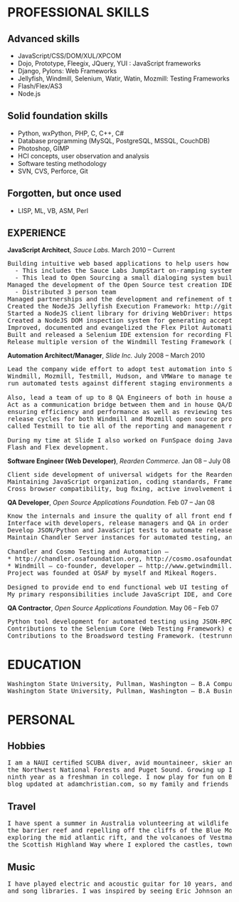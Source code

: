 PROFESSIONAL SKILLS
===================

Advanced skills
---------------
* JavaScript/CSS/DOM/XUL/XPCOM
* Dojo, Prototype, Fleegix, JQuery, YUI : JavaScript frameworks
* Django, Pylons: Web Frameworks
* Jellyfish, Windmill, Selenium, Watir, Watin, Mozmill: Testing Frameworks
* Flash/Flex/AS3
* Node.js

Solid foundation skills
-----------------------
* Python, wxPython, PHP, C, C++, C#
* Database programming (MySQL, PostgreSQL, MSSQL, CouchDB)
* Photoshop, GIMP
* HCI concepts, user observation and analysis
* Software testing methodology
* SVN, CVS, Perforce, Git

Forgotten, but once used
------------------------
* LISP, ML, VB, ASM, Perl

EXPERIENCE
----------

**JavaScript Architect**, *Sauce Labs.* March 2010 – Current
<pre>
Building intuitive web based applications to help users how to setup and utilize the Sauce OnDemand cloud testing service.
  - This includes the Sauce Labs JumpStart on-ramping system.
  - This lead to Open Sourcing a small dialoging system built on top of jQuery UI: https://github.com/admc/jqWizard
Managed the development of the Open Source test creation IDE, Sauce/Selenium Builder: http://code.google.com/p/se-builder/.
  - Distributed 3 person team
Managed partnerships and the development and refinement of the Sauce Labs REST API for developer integration
Created the NodeJS Jellyfish Execution Framework: http://github.com/admc/jellyfish, http://www.jelly.io
Started a NodeJS client library for driving WebDriver: https://github.com/admc/wd
Created a NodeJS DOM inspection system for generating acceptance tests (called test-machine): https://github.com/admc/test-machine
Improved, documented and evangelized the Flex Pilot Automation Library: https://github.com/mde/flex-pilot
Built and released a Selenium IDE extension for recording Flex Automation: https://github.com/admc/flex-pilot-x
Release multiple version of the Windmill Testing Framework (including a completely re-tooled UI): http://github.com/windmill/windmill
</pre>

**Automation Architect/Manager**, *Slide Inc.* July 2008 – March 2010
<pre>
Lead the company wide effort to adopt test automation into Slide QA. Built an automated testing system using:
Windmill, Mozmill, Testmill, Hudson, and VMWare to manage testing resources, interact with the source repositories, 
run automated tests against different staging environments and branches, and report results.

Also, lead a team of up to 8 QA Engineers of both in house and outsourced resources writing automated test cases. 
Act as a communication bridge between them and in house QA/Development/IT, provide them with tools and manage goals 
ensuring efficiency and performance as well as reviewing tests ensuring the quality. Played a major role in many 
release cycles for both Windmill and Mozmill open source projects, and created a test case management server 
called Testmill to tie all of the reporting and management resources together for fast test analysis and debugging.

During my time at Slide I also worked on FunSpace doing JavaScript and Python development, and SuperPocus doing 
Flash and Flex development.
</pre>

**Software Engineer (Web Developer)**, *Rearden Commerce.* Jan 08 – July 08
<pre>
Client side development of universal widgets for the Rearden Personal Assistant.
Maintaining JavaScript organization, coding standards, Framework usage and performance.
Cross browser compatibility, bug ﬁxing, active involvement in client side architecture and planning.
</pre>

**QA Developer**, *Open Source Applications Foundation.* Feb 07 – Jan 08
<pre>
Know the internals and insure the quality of all front end functionality in the Chandler Server.
Interface with developers, release managers and QA in order to ensure smooth releases.
Develop JSON/Python and JavaScript tests to automate release cycles.
Maintain Chandler Server instances for automated testing, and QA Sessions.

Chandler and Cosmo Testing and Automation –
* http://chandler.osafoundation.org, http://cosmo.osafoundation.org
* Windmill — co-founder, developer — http://www.getwindmill.com
Project was founded at OSAF by myself and Mikeal Rogers.

Designed to provide end to end functional web UI testing of any web application.
My primary responsibilities include JavaScript IDE, and Core interaction with the Browsers.
</pre>

**QA Contractor**, *Open Source Applications Foundation.* May 06 – Feb 07
<pre>
Python tool development for automated testing using JSON-RPC, CMP.
Contributions to the Selenium Core (Web Testing Framework) enhancing AJAX testing functionality.
Contributions to the Broadsword testing Framework. (testrunner, stress testing)
</pre>

EDUCATION
=========
<pre>
Washington State University, Pullman, Washington — B.A Computer Science
Washington State University, Pullman, Washington — B.A Business Administration
</pre>

PERSONAL
========

Hobbies
-------

<pre>
I am a NAUI certiﬁed SCUBA diver, avid mountaineer, skier and sailor. I spent most of my life exploring 
the Northwest National Forests and Puget Sound. Growing up I played eight years of premier soccer and a 
ninth year as a freshman in college. I now play for fun on Bay Area teams to keep ﬁt. I try to keep my 
blog updated at adamchristian.com, so my family and friends can follow my adventures.
</pre>

Travel
------
<pre>
I have spent a summer in Australia volunteering at wildlife refuges and conservation parks, diving on 
the barrier reef and repelling off the cliffs of the Blue Mountains. I also spent a summer in Iceland 
exploring the mid atlantic rift, and the volcanoes of Vestmannaeyjar. My most recent excursion was to 
the Scottish Highland Way where I explored the castles, towns and distilleries.
</pre>

Music
-----
<pre>
I have played electric and acoustic guitar for 10 years, and like to keep up on my tablature reading 
and song libraries. I was inspired by seeing Eric Johnson and Joe Satriani in concert in Spokane Washington.
</pre>